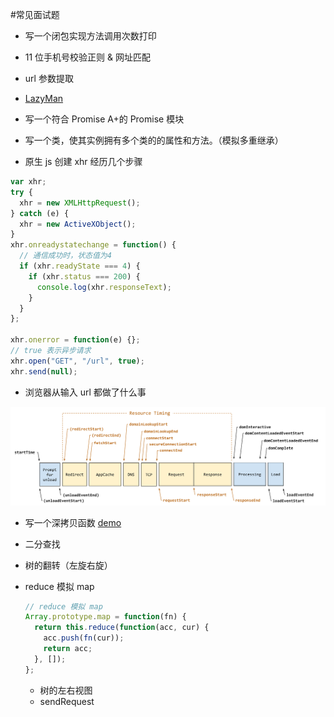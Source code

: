 #常见面试题

- 写一个闭包实现方法调用次数打印

- 11 位手机号校验正则 & 网址匹配

- url 参数提取

- [LazyMan](https://www.jianshu.com/p/f1b7cb456d37)

- 写一个符合 Promise A+的 Promise 模块

- 写一个类，使其实例拥有多个类的的属性和方法。（模拟多重继承）

- 原生 js 创建 xhr 经历几个步骤

```javascript
var xhr;
try {
  xhr = new XMLHttpRequest();
} catch (e) {
  xhr = new ActiveXObject();
}
xhr.onreadystatechange = function() {
  // 通信成功时，状态值为4
  if (xhr.readyState === 4) {
    if (xhr.status === 200) {
      console.log(xhr.responseText);
    }
  }
};

xhr.onerror = function(e) {};
// true 表示异步请求
xhr.open("GET", "/url", true);
xhr.send(null);
```

- 浏览器从输入 url 都做了什么事

![浏览器时间线](/image/timestamp-diagram.svg)

- 写一个深拷贝函数
  [demo](./demo/deepClone.js)
- 二分查找
- 树的翻转（左旋右旋）
- reduce 模拟 map

  ```javascript
  // reduce 模拟 map
  Array.prototype.map = function(fn) {
    return this.reduce(function(acc, cur) {
      acc.push(fn(cur));
      return acc;
    }, []);
  };
  ```

  - 树的左右视图
  - sendRequest
